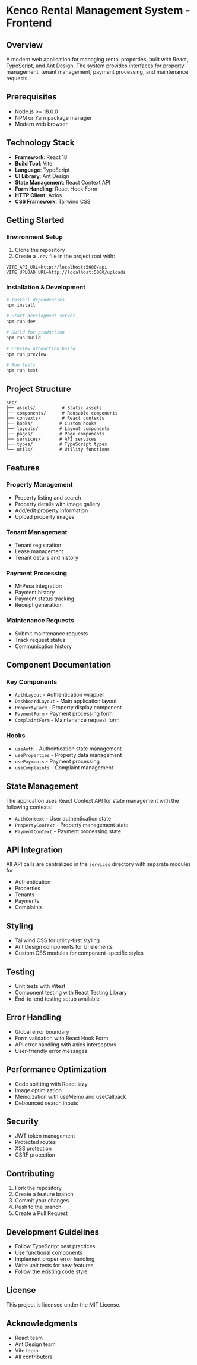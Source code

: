 # Kenco Rental Management System - Frontend

## Overview
A modern web application for managing rental properties, built with React, TypeScript, and Ant Design. The system provides interfaces for property management, tenant management, payment processing, and maintenance requests.

## Prerequisites
- Node.js >= 18.0.0
- NPM or Yarn package manager
- Modern web browser

## Technology Stack
- **Framework**: React 18
- **Build Tool**: Vite
- **Language**: TypeScript
- **UI Library**: Ant Design
- **State Management**: React Context API
- **Form Handling**: React Hook Form
- **HTTP Client**: Axios
- **CSS Framework**: Tailwind CSS

## Getting Started

### Environment Setup
1. Clone the repository
2. Create a `.env` file in the project root with:
```env
VITE_API_URL=http://localhost:5000/api
VITE_UPLOAD_URL=http://localhost:5000/uploads
```

### Installation & Development
```bash
# Install dependencies
npm install

# Start development server
npm run dev

# Build for production
npm run build

# Preview production build
npm run preview

# Run tests
npm run test
```

## Project Structure
```
src/
├── assets/          # Static assets
├── components/      # Reusable components
├── contexts/        # React contexts
├── hooks/          # Custom hooks
├── layouts/        # Layout components
├── pages/          # Page components
├── services/       # API services
├── types/          # TypeScript types
└── utils/          # Utility functions
```

## Features

### Property Management
- Property listing and search
- Property details with image gallery
- Add/edit property information
- Upload property images

### Tenant Management
- Tenant registration
- Lease management
- Tenant details and history

### Payment Processing
- M-Pesa integration
- Payment history
- Payment status tracking
- Receipt generation

### Maintenance Requests
- Submit maintenance requests
- Track request status
- Communication history

## Component Documentation

### Key Components
- `AuthLayout` - Authentication wrapper
- `DashboardLayout` - Main application layout
- `PropertyCard` - Property display component
- `PaymentForm` - Payment processing form
- `ComplaintForm` - Maintenance request form

### Hooks
- `useAuth` - Authentication state management
- `useProperties` - Property data management
- `usePayments` - Payment processing
- `useComplaints` - Complaint management

## State Management
The application uses React Context API for state management with the following contexts:
- `AuthContext` - User authentication state
- `PropertyContext` - Property management state
- `PaymentContext` - Payment processing state

## API Integration
All API calls are centralized in the `services` directory with separate modules for:
- Authentication
- Properties
- Tenants
- Payments
- Complaints

## Styling
- Tailwind CSS for utility-first styling
- Ant Design components for UI elements
- Custom CSS modules for component-specific styles

## Testing
- Unit tests with Vitest
- Component testing with React Testing Library
- End-to-end testing setup available

## Error Handling
- Global error boundary
- Form validation with React Hook Form
- API error handling with axios interceptors
- User-friendly error messages

## Performance Optimization
- Code splitting with React.lazy
- Image optimization
- Memoization with useMemo and useCallback
- Debounced search inputs

## Security
- JWT token management
- Protected routes
- XSS protection
- CSRF protection

## Contributing
1. Fork the repository
2. Create a feature branch
3. Commit your changes
4. Push to the branch
5. Create a Pull Request

## Development Guidelines
- Follow TypeScript best practices
- Use functional components
- Implement proper error handling
- Write unit tests for new features
- Follow the existing code style

## License
This project is licensed under the MIT License.

## Acknowledgments
- React team
- Ant Design team
- Vite team
- All contributors
